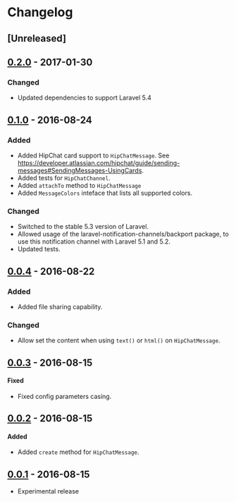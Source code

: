 # Changelog

## [Unreleased]

## [0.2.0](https://github.com/laravel-notification-channels/hipchat/tag/v0.2.0) - 2017-01-30
### Changed
- Updated dependencies to support Laravel 5.4

## [0.1.0](https://github.com/laravel-notification-channels/hipchat/tag/v0.1.0) - 2016-08-24
### Added
- Added HipChat card support to `HipChatMessage`. See https://developer.atlassian.com/hipchat/guide/sending-messages#SendingMessages-UsingCards.
- Added tests for `HipChatChannel`.
- Added `attachTo` method to `HipChatMessage`
- Added `MessageColors` inteface that lists all supported colors.

### Changed
- Switched to the stable 5.3 version of Laravel.
- Allowed usage of the laravel-notification-channels/backport package, to use this notification channel with Laravel 5.1 and 5.2.
- Updated tests.

## [0.0.4](https://github.com/laravel-notification-channels/hipchat/tag/v0.0.4) - 2016-08-22
### Added
- Added file sharing capability.

### Changed
- Allow set the content when using `text()` or `html()` on `HipChatMessage`. 

## [0.0.3](https://github.com/laravel-notification-channels/hipchat/tag/v0.0.3) - 2016-08-15
#### Fixed
- Fixed config parameters casing.

## [0.0.2](https://github.com/laravel-notification-channels/hipchat/tag/v0.0.2) - 2016-08-15
#### Added
- Added `create` method for `HipChatMessage`.

## [0.0.1](https://github.com/laravel-notification-channels/hipchat/tag/v0.0.1) - 2016-08-15
- Experimental release
